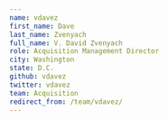 ```yaml
---
name: vdavez
first_name: Dave
last_name: Zvenyach
full_name: V. David Zvenyach
role: Acquisition Management Director
city: Washington
state: D.C.
github: vdavez
twitter: vdavez
team: Acquisition
redirect_from: /team/vdavez/
---
```

